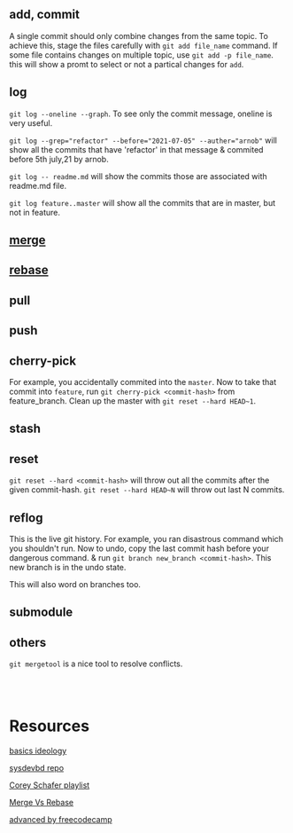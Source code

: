 ## add, commit
A single commit should only combine changes from the same topic.
To achieve this, stage the files carefully with `git add file_name` command.
If some file contains changes on multiple topic, use `git add -p file_name`. this will show a promt to select or not a partical changes for `add`.

## log
`git log --oneline --graph`. To see only the commit message, oneline is very useful.

`git log --grep="refactor" --before="2021-07-05" --auther="arnob"` will show all the commits that have 'refactor' in that message & commited before 5th july,21 by arnob.

`git log -- readme.md` will show the commits those are associated with readme.md file.

`git log feature..master` will show all the commits that are in master, but not in feature.

## [merge](cmds/merge.md)

## [rebase](cmds/rebase.md)

## pull

## push

## cherry-pick
For example, you accidentally commited into the `master`. Now to take that commit into `feature`, run `git cherry-pick <commit-hash>` from feature_branch. 
Clean up the master with `git reset --hard HEAD~1`.

## stash

## reset
`git reset --hard <commit-hash>` will throw out all the commits after the given commit-hash.
`git reset --hard HEAD~N` will throw out last N commits.

## reflog
This is the live git history. For example, you ran disastrous command which you shouldn't run. Now to undo, copy the last commit hash before your dangerous command. & run `git branch new_branch <commit-hash>`. This new branch is in the undo state. 

This will also word on branches too.

## submodule

## others
`git mergetool` is a nice tool to resolve conflicts.



<br>
<br>

# Resources
[basics ideology](https://www.youtube.com/watch?v=Uszj_k0DGsg&ab_channel=freeCodeCamp.org)

[sysdevbd repo](https://github.com/sysdevbd/sysdevbd.github.io/tree/master/git)

[Corey Schafer playlist](https://www.youtube.com/playlist?list=PL-osiE80TeTuRUfjRe54Eea17-YfnOOAx)

[Merge Vs Rebase](https://www.youtube.com/watch?v=CRlGDDprdOQ&ab_channel=Academind)

[advanced by freecodecamp](https://www.youtube.com/watch?v=qsTthZi23VE&ab_channel=freeCodeCamp.org)
